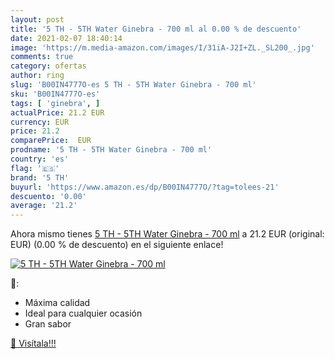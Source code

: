 ```yaml
---
layout: post
title: '5 TH - 5TH Water Ginebra - 700 ml al 0.00 % de descuento'
date: 2021-02-07 18:40:14
image: 'https://m.media-amazon.com/images/I/31iA-J2I+ZL._SL200_.jpg'
comments: true
category: ofertas
author: ring
slug: 'B00IN4777O-es 5 TH - 5TH Water Ginebra - 700 ml'
sku: 'B00IN4777O-es'
tags: [ 'ginebra', ]
actualPrice: 21.2 EUR
currency: EUR
price: 21.2
comparePrice:  EUR
prodname: '5 TH - 5TH Water Ginebra - 700 ml'
country: 'es'
flag: '🇪🇸'
brand: '5 TH'
buyurl: 'https://www.amazon.es/dp/B00IN4777O/?tag=tolees-21'
descuento: '0.00'
average: '21.2'
---
```


Ahora mismo tienes [5 TH - 5TH Water Ginebra - 700 ml](https://www.amazon.es/dp/B00IN4777O/?tag=tolees-21) a 21.2 EUR (original:  EUR) (0.00 %  de descuento) en el siguiente enlace!

[![5 TH - 5TH Water Ginebra - 700 ml](https://m.media-amazon.com/images/I/31iA-J2I+ZL._SL200_.jpg)](https://www.amazon.es/dp/B00IN4777O/?tag=tolees-21)

🔎:

- Máxima calidad
- Ideal para cualquier ocasión
- Gran sabor

[🛒 Visítala!!!](https://www.amazon.es/dp/B00IN4777O/?tag=tolees-21)
